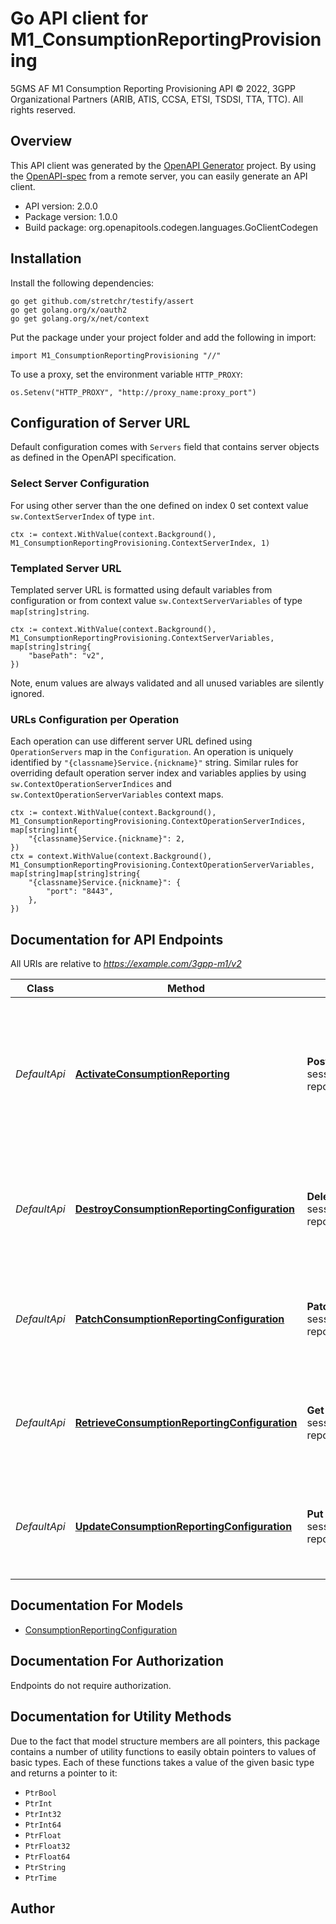 # Go API client for M1_ConsumptionReportingProvisioning

5GMS AF M1 Consumption Reporting Provisioning API
© 2022, 3GPP Organizational Partners (ARIB, ATIS, CCSA, ETSI, TSDSI, TTA, TTC).
All rights reserved.


## Overview
This API client was generated by the [OpenAPI Generator](https://openapi-generator.tech) project.  By using the [OpenAPI-spec](https://www.openapis.org/) from a remote server, you can easily generate an API client.

- API version: 2.0.0
- Package version: 1.0.0
- Build package: org.openapitools.codegen.languages.GoClientCodegen

## Installation

Install the following dependencies:

```shell
go get github.com/stretchr/testify/assert
go get golang.org/x/oauth2
go get golang.org/x/net/context
```

Put the package under your project folder and add the following in import:

```golang
import M1_ConsumptionReportingProvisioning "//"
```

To use a proxy, set the environment variable `HTTP_PROXY`:

```golang
os.Setenv("HTTP_PROXY", "http://proxy_name:proxy_port")
```

## Configuration of Server URL

Default configuration comes with `Servers` field that contains server objects as defined in the OpenAPI specification.

### Select Server Configuration

For using other server than the one defined on index 0 set context value `sw.ContextServerIndex` of type `int`.

```golang
ctx := context.WithValue(context.Background(), M1_ConsumptionReportingProvisioning.ContextServerIndex, 1)
```

### Templated Server URL

Templated server URL is formatted using default variables from configuration or from context value `sw.ContextServerVariables` of type `map[string]string`.

```golang
ctx := context.WithValue(context.Background(), M1_ConsumptionReportingProvisioning.ContextServerVariables, map[string]string{
	"basePath": "v2",
})
```

Note, enum values are always validated and all unused variables are silently ignored.

### URLs Configuration per Operation

Each operation can use different server URL defined using `OperationServers` map in the `Configuration`.
An operation is uniquely identified by `"{classname}Service.{nickname}"` string.
Similar rules for overriding default operation server index and variables applies by using `sw.ContextOperationServerIndices` and `sw.ContextOperationServerVariables` context maps.

```golang
ctx := context.WithValue(context.Background(), M1_ConsumptionReportingProvisioning.ContextOperationServerIndices, map[string]int{
	"{classname}Service.{nickname}": 2,
})
ctx = context.WithValue(context.Background(), M1_ConsumptionReportingProvisioning.ContextOperationServerVariables, map[string]map[string]string{
	"{classname}Service.{nickname}": {
		"port": "8443",
	},
})
```

## Documentation for API Endpoints

All URIs are relative to *https://example.com/3gpp-m1/v2*

Class | Method | HTTP request | Description
------------ | ------------- | ------------- | -------------
*DefaultApi* | [**ActivateConsumptionReporting**](docs/DefaultApi.md#activateconsumptionreporting) | **Post** /provisioning-sessions/{provisioningSessionId}/consumption-reporting-configuration | Activate the consumption reporting procedure for the specified Provisioning Session by providing the Consumption Reporting Configuration
*DefaultApi* | [**DestroyConsumptionReportingConfiguration**](docs/DefaultApi.md#destroyconsumptionreportingconfiguration) | **Delete** /provisioning-sessions/{provisioningSessionId}/consumption-reporting-configuration | Destroy the current Consumption Reporting Configuration of the specified Provisioning Session
*DefaultApi* | [**PatchConsumptionReportingConfiguration**](docs/DefaultApi.md#patchconsumptionreportingconfiguration) | **Patch** /provisioning-sessions/{provisioningSessionId}/consumption-reporting-configuration | Patch the Consumption Reporting Configuration for the specified Provisioning Session
*DefaultApi* | [**RetrieveConsumptionReportingConfiguration**](docs/DefaultApi.md#retrieveconsumptionreportingconfiguration) | **Get** /provisioning-sessions/{provisioningSessionId}/consumption-reporting-configuration | Retrieve the Consumption Reporting Configuration of the specified Provisioning Session
*DefaultApi* | [**UpdateConsumptionReportingConfiguration**](docs/DefaultApi.md#updateconsumptionreportingconfiguration) | **Put** /provisioning-sessions/{provisioningSessionId}/consumption-reporting-configuration | Update the Consumption Reporting Configuration for the specified Provisioning Session


## Documentation For Models

 - [ConsumptionReportingConfiguration](docs/ConsumptionReportingConfiguration.md)


## Documentation For Authorization

 Endpoints do not require authorization.


## Documentation for Utility Methods

Due to the fact that model structure members are all pointers, this package contains
a number of utility functions to easily obtain pointers to values of basic types.
Each of these functions takes a value of the given basic type and returns a pointer to it:

* `PtrBool`
* `PtrInt`
* `PtrInt32`
* `PtrInt64`
* `PtrFloat`
* `PtrFloat32`
* `PtrFloat64`
* `PtrString`
* `PtrTime`

## Author



